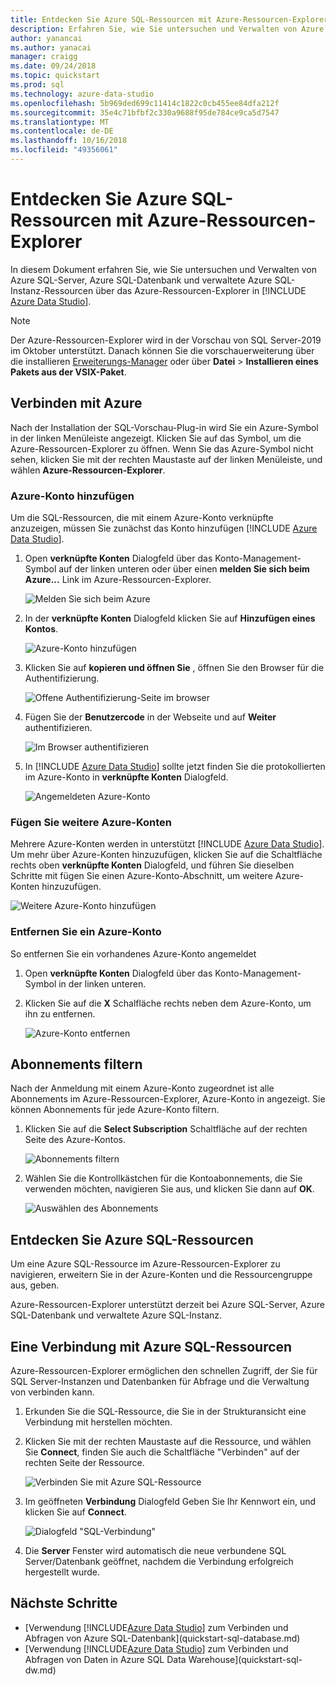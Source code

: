 ```yaml
---
title: Entdecken Sie Azure SQL-Ressourcen mit Azure-Ressourcen-Explorer | Microsoft-Dokumentation
description: Erfahren Sie, wie Sie untersuchen und Verwalten von Azure SQL-Server, Azure SQL-Datenbank und Azure verwaltete SQL-Instanz über Azure-Ressourcen-Explorer.
author: yanancai
ms.author: yanacai
manager: craigg
ms.date: 09/24/2018
ms.topic: quickstart
ms.prod: sql
ms.technology: azure-data-studio
ms.openlocfilehash: 5b969ded699c11414c1822c0cb455ee84dfa212f
ms.sourcegitcommit: 35e4c71bfbf2c330a9688f95de784ce9ca5d7547
ms.translationtype: MT
ms.contentlocale: de-DE
ms.lasthandoff: 10/16/2018
ms.locfileid: "49356061"
---
```

# <a name="explore-azure-sql-resources-with-azure-resource-explorer"></a>Entdecken Sie Azure SQL-Ressourcen mit Azure-Ressourcen-Explorer

In diesem Dokument erfahren Sie, wie Sie untersuchen und Verwalten von Azure SQL-Server, Azure SQL-Datenbank und verwaltete Azure SQL-Instanz-Ressourcen über das Azure-Ressourcen-Explorer in [!INCLUDE [Azure Data Studio](../includes/name-sos-short.md)].

>[!NOTE]
>Der Azure-Ressourcen-Explorer wird in der Vorschau von SQL Server-2019 im Oktober unterstützt. Danach können Sie die vorschauerweiterung über die installieren [Erweiterungs-Manager](extensions.md) oder über **Datei** > **Installieren eines Pakets aus der VSIX-Paket**.


## <a name="connect-to-azure"></a>Verbinden mit Azure

Nach der Installation der SQL-Vorschau-Plug-in wird Sie ein Azure-Symbol in der linken Menüleiste angezeigt. Klicken Sie auf das Symbol, um die Azure-Ressourcen-Explorer zu öffnen. Wenn Sie das Azure-Symbol nicht sehen, klicken Sie mit der rechten Maustaste auf der linken Menüleiste, und wählen **Azure-Ressourcen-Explorer**.

### <a name="add-an-azure-account"></a>Azure-Konto hinzufügen

Um die SQL-Ressourcen, die mit einem Azure-Konto verknüpfte anzuzeigen, müssen Sie zunächst das Konto hinzufügen [!INCLUDE [Azure Data Studio](../includes/name-sos-short.md)].

1. Open **verknüpfte Konten** Dialogfeld über das Konto-Management-Symbol auf der linken unteren oder über einen **melden Sie sich beim Azure...**  Link im Azure-Ressourcen-Explorer.

    ![Melden Sie sich beim Azure](media/azure-resource-explorer/sign-in-to-azure.png)

2. In der **verknüpfte Konten** Dialogfeld klicken Sie auf **Hinzufügen eines Kontos**.

    ![Azure-Konto hinzufügen](media/azure-resource-explorer/add-an-azure-account.png)

3. Klicken Sie auf **kopieren und öffnen Sie** , öffnen Sie den Browser für die Authentifizierung.

    ![Offene Authentifizierung-Seite im browser](media/azure-resource-explorer/open-authentication-in-browser.png)

4. Fügen Sie der **Benutzercode** in der Webseite und auf **Weiter** authentifizieren.

    ![Im Browser authentifizieren](media/azure-resource-explorer/authenticate-in-browser.png)

5. In [!INCLUDE [Azure Data Studio](../includes/name-sos-short.md)] sollte jetzt finden Sie die protokollierten im Azure-Konto in **verknüpfte Konten** Dialogfeld.

    ![Angemeldeten Azure-Konto](media/azure-resource-explorer/signed-in-azure-account.png)

### <a name="add-more-azure-accounts"></a>Fügen Sie weitere Azure-Konten

Mehrere Azure-Konten werden in unterstützt [!INCLUDE [Azure Data Studio](../includes/name-sos-short.md)]. Um mehr über Azure-Konten hinzuzufügen, klicken Sie auf die Schaltfläche rechts oben **verknüpfte Konten** Dialogfeld, und führen Sie dieselben Schritte mit fügen Sie einen Azure-Konto-Abschnitt, um weitere Azure-Konten hinzuzufügen.

![Weitere Azure-Konto hinzufügen](media/azure-resource-explorer/add-more-azure-account.png)

### <a name="remove-an-azure-account"></a>Entfernen Sie ein Azure-Konto

So entfernen Sie ein vorhandenes Azure-Konto angemeldet

1. Open **verknüpfte Konten** Dialogfeld über das Konto-Management-Symbol in der linken unteren.
2. Klicken Sie auf die **X** Schalfläche rechts neben dem Azure-Konto, um ihn zu entfernen.

    ![Azure-Konto entfernen](media/azure-resource-explorer/remove-azure-account.png)

## <a name="filter-subscription"></a>Abonnements filtern

Nach der Anmeldung mit einem Azure-Konto zugeordnet ist alle Abonnements im Azure-Ressourcen-Explorer, Azure-Konto in angezeigt. Sie können Abonnements für jede Azure-Konto filtern.

1. Klicken Sie auf die **Select Subscription** Schaltfläche auf der rechten Seite des Azure-Kontos.

   ![Abonnements filtern](media/azure-resource-explorer/filter-subscription.png)

2. Wählen Sie die Kontrollkästchen für die Kontoabonnements, die Sie verwenden möchten, navigieren Sie aus, und klicken Sie dann auf **OK**.

   ![Auswählen des Abonnements](media/azure-resource-explorer/select-subscription.png)

## <a name="explore-azure-sql-resources"></a>Entdecken Sie Azure SQL-Ressourcen

Um eine Azure SQL-Ressource im Azure-Ressourcen-Explorer zu navigieren, erweitern Sie in der Azure-Konten und die Ressourcengruppe aus, geben.

Azure-Ressourcen-Explorer unterstützt derzeit bei Azure SQL-Server, Azure SQL-Datenbank und verwaltete Azure SQL-Instanz.

## <a name="connect-to-azure-sql-resources"></a>Eine Verbindung mit Azure SQL-Ressourcen

Azure-Ressourcen-Explorer ermöglichen den schnellen Zugriff, der Sie für SQL Server-Instanzen und Datenbanken für Abfrage und die Verwaltung von verbinden kann. 

1. Erkunden Sie die SQL-Ressource, die Sie in der Strukturansicht eine Verbindung mit herstellen möchten.
2. Klicken Sie mit der rechten Maustaste auf die Ressource, und wählen Sie **Connect**, finden Sie auch die Schaltfläche "Verbinden" auf der rechten Seite der Ressource.

   ![Verbinden Sie mit Azure SQL-Ressource](media/azure-resource-explorer/connect-to-azure-sql-resource.png)

3. Im geöffneten **Verbindung** Dialogfeld Geben Sie Ihr Kennwort ein, und klicken Sie auf **Connect**.

   ![Dialogfeld "SQL-Verbindung"](media/azure-resource-explorer/sql-connection-dialog.png)
4. Die **Server** Fenster wird automatisch die neue verbundene SQL Server/Datenbank geöffnet, nachdem die Verbindung erfolgreich hergestellt wurde.

## <a name="next-steps"></a>Nächste Schritte

- [Verwendung [!INCLUDE[Azure Data Studio](../includes/name-sos-short.md)] zum Verbinden und Abfragen von Azure SQL-Datenbank](quickstart-sql-database.md)
- [Verwendung [!INCLUDE[Azure Data Studio](../includes/name-sos-short.md)] zum Verbinden und Abfragen von Daten in Azure SQL Data Warehouse](quickstart-sql-dw.md)